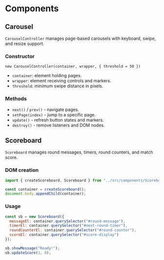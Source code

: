 # Components

## Carousel

`CarouselController` manages page-based carousels with keyboard, swipe, and resize support.

### Constructor

`new CarouselController(container, wrapper, { threshold = 50 })`

- `container`: element holding pages.
- `wrapper`: element receiving controls and markers.
- `threshold`: minimum swipe distance in pixels.

### Methods

- `next()` / `prev()` - navigate pages.
- `setPage(index)` - jump to a specific page.
- `update()` - refresh button states and markers.
- `destroy()` - remove listeners and DOM nodes.

## Scoreboard

`Scoreboard` manages round messages, timers, round counters, and match score.

### DOM creation

```js
import { createScoreboard, Scoreboard } from "../src/components/Scoreboard.js";

const container = createScoreboard();
document.body.appendChild(container);
```

### Usage

```js
const sb = new Scoreboard({
  messageEl: container.querySelector("#round-message"),
  timerEl: container.querySelector("#next-round-timer"),
  roundCounterEl: container.querySelector("#round-counter"),
  scoreEl: container.querySelector("#score-display")
});

sb.showMessage("Ready!");
sb.updateScore(1, 0);
```
